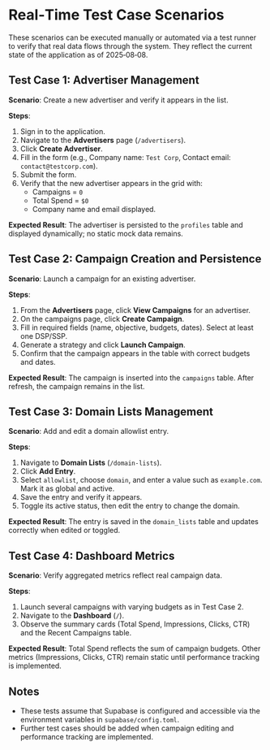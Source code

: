 # Real‑Time Test Case Scenarios

These scenarios can be executed manually or automated via a test runner to verify that real data flows through the system. They reflect the current state of the application as of 2025‑08‑08.

## Test Case 1: Advertiser Management

**Scenario**: Create a new advertiser and verify it appears in the list.

**Steps**:
1. Sign in to the application.
2. Navigate to the **Advertisers** page (`/advertisers`).
3. Click **Create Advertiser**.
4. Fill in the form (e.g., Company name: `Test Corp`, Contact email: `contact@testcorp.com`).
5. Submit the form.
6. Verify that the new advertiser appears in the grid with:
   * Campaigns = `0`
   * Total Spend = `$0`
   * Company name and email displayed.

**Expected Result**: The advertiser is persisted to the `profiles` table and displayed dynamically; no static mock data remains.

## Test Case 2: Campaign Creation and Persistence

**Scenario**: Launch a campaign for an existing advertiser.

**Steps**:
1. From the **Advertisers** page, click **View Campaigns** for an advertiser.
2. On the campaigns page, click **Create Campaign**.
3. Fill in required fields (name, objective, budgets, dates). Select at least one DSP/SSP.
4. Generate a strategy and click **Launch Campaign**.
5. Confirm that the campaign appears in the table with correct budgets and dates.

**Expected Result**: The campaign is inserted into the `campaigns` table. After refresh, the campaign remains in the list.

## Test Case 3: Domain Lists Management

**Scenario**: Add and edit a domain allowlist entry.

**Steps**:
1. Navigate to **Domain Lists** (`/domain-lists`).
2. Click **Add Entry**.
3. Select `allowlist`, choose `domain`, and enter a value such as `example.com`. Mark it as global and active.
4. Save the entry and verify it appears.
5. Toggle its active status, then edit the entry to change the domain.

**Expected Result**: The entry is saved in the `domain_lists` table and updates correctly when edited or toggled.

## Test Case 4: Dashboard Metrics

**Scenario**: Verify aggregated metrics reflect real campaign data.

**Steps**:
1. Launch several campaigns with varying budgets as in Test Case 2.
2. Navigate to the **Dashboard** (`/`).
3. Observe the summary cards (Total Spend, Impressions, Clicks, CTR) and the Recent Campaigns table.

**Expected Result**: Total Spend reflects the sum of campaign budgets. Other metrics (Impressions, Clicks, CTR) remain static until performance tracking is implemented.

## Notes

* These tests assume that Supabase is configured and accessible via the environment variables in `supabase/config.toml`.
* Further test cases should be added when campaign editing and performance tracking are implemented.
